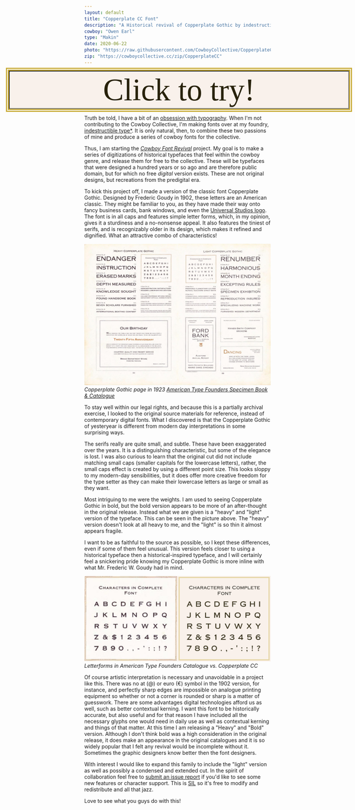 ```yaml
---
layout: default
title: "Copperplate CC Font"
description: "A Historical revival of Copperplate Gothic by indestructible type*"
cowboy: "Owen Earl"
type: "Makin"
date: 2020-06-22
photo: "https://raw.githubusercontent.com/CowboyCollective/CopperplateCC/master/sources/References/Title.png"
zip: "https://cowboycollective.cc/zip/CopperplateCC"
---
```

<style type='text/css'>

#tester {
  color: rgb(40, 34, 11);
  background-color: rgb(249, 241, 235);
  font-family: 'copperplate';
  font-weight: normal;
  font-style: normal;
  font-size: 6em;
  position: absolute;
  left: 2.5vw;
  width: 95vw;
  text-align: center;
  outline-style: double;
  outline-width: 8px;
  outline-color: rgb(200, 171, 55);
}
</style>

<input type="text" name="fname" id="tester" value="Click to try!" style=""><br><br><br><br><br><br><br>
Truth be told, I have a bit of an [obsession with typography](http://cowboycollective.cc/2019/11/30/CowboyFonts.html). When I'm not contributing to the Cowboy Collective, I'm making fonts over at my foundry, [indestructible type*](https://indestructibletype.com/). It is only natural, then, to combine these two passions of mine and produce a series of cowboy fonts for the collective.

Thus, I am starting the [*Cowboy Font Revival*](https://indestructibletype.com/Cowboy.html) project. My goal is to make a series of digitizations of historical typefaces that feel within the cowboy genre, and release them for free to the collective. These will be typefaces that were designed a hundred years or so ago and are therefore public domain, but for which no free *digital* version exists. These are not original designs, but recreations from the predigital era.

To kick this project off, I made a version of the classic font Copperplate Gothic. Designed by Frederic Goudy in 1902, these letters are an American classic. They might be familiar to you, as they have made their way onto fancy business cards, bank windows, and even the [Universal Studios logo](https://vignette.wikia.nocookie.net/logopedia/images/2/20/Universal_Studios_1997.svg/revision/latest?cb=20170904032351). The font is in all caps and features simple letter forms, which, in my opinion, gives it a sturdiness and a no-nonsense appeal. It also features the tiniest of serifs, and is recognizably older in its design, which makes it refined and dignified. What an attractive combo of characteristics!

![ATF](https://raw.githubusercontent.com/CowboyCollective/media/master/ATFpage.png)
*Copperplate Gothic page in 1923 [American Type Founders Specimen Book & Catalogue](https://archive.org/details/1923AmericanTypeFoundersSpecimenBookCatalogue/page/n355/mode/2up)*

To stay well within our legal rights, and because this is a partially archival exercise, I looked to the original source materials for reference, instead of contemporary digital fonts. What I discovered is that the Copperplate Gothic of yesteryear is different from modern day interpretations in some surprising ways.

The serifs really are quite small, and subtle. These have been exaggerated over the years. It is a distinguishing characteristic, but some of the elegance is lost. I was also curious to learn that the original cut did not include matching small caps (smaller capitals for the lowercase letters), rather, the small caps effect is created by using a different point size. This looks sloppy to my modern-day sensibilities, but it does offer more creative freedom for the type setter as they can make their lowercase letters as large or small as they want.

Most intriguing to me were the weights. I am used to seeing Copperplate Gothic in bold, but the bold version appears to be more of an after-thought in the original release. Instead what we are given is a "heavy" and "light" version of the typeface. This can be seen in the picture above. The "heavy" version doesn't look at all heavy to me, and the "light" is so thin it almost appears fragile.

I want to be as faithful to the source as possible, so I kept these differences, even if some of them feel unusual. This version feels closer to using a historical typeface then a historical-inspired typeface, and I will certainly feel a snickering pride knowing my Copperplate Gothic is more inline with what Mr. Frederic W. Goudy had in mind.

<img src="https://raw.githubusercontent.com/CowboyCollective/CopperplateCC/master/sources/References/ATF%20-%20Heavy.png" alt="Original" width="50%" style="float: left;"/> <img src="https://raw.githubusercontent.com/CowboyCollective/CopperplateCC/master/sources/References/Specimin.png" alt="Recreation" width="50%" />
<br>
*Letterforms in American Type Founders Catalogue vs. Copperplate CC*

Of course artistic interpretation is necessary and unavoidable in a project like this. There was no at (@) or euro (€) symbol in the 1902 version, for instance, and perfectly sharp edges are impossible on analogue printing equipment so whether or not a corner is rounded or sharp is a matter of guesswork. There are some advantages digital technologies afford us as well, such as better contextual kerning. I want this font to be historically accurate, but also useful and for that reason I have included all the necessary glyphs one would need in daily use as well as contextual kerning and things of that matter. At this time I am releasing a "Heavy" and "Bold" version. Although I don't think bold was a high consideration in the original release, it does make an appearance in the original catalogues and it is so widely popular that I felt any revival would be incomplete without it. Sometimes the graphic designers know better then the font designers.

With interest I would like to expand this family to include the "light" version as well as possibly a condensed and extended cut. In the spirit of collaboration feel free to [submit an issue report](https://github.com/CowboyCollective/CopperplateCC/issues) if you'd like to see some new features or character support. This is [SIL](https://scripts.sil.org/OFL) so it's free to modify and redistribute and all that jazz.

Love to see what you guys do with this!
